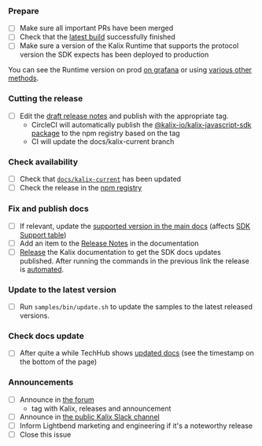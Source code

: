 ### Prepare

- [ ] Make sure all important PRs have been merged
- [ ] Check that the [latest build](https://app.circleci.com/pipelines/github/lightbend/kalix-javascript-sdk) successfully finished
- [ ] Make sure a version of the Kalix Runtime that supports the protocol version the SDK expects has been deployed to production

You can see the Runtime version on prod [on grafana](https://lightbendcloud.grafana.net/d/nRHj4uwnk/prod-kalix-operations-dashboard?orgId=1) or using [various other methods](https://github.com/lightbend/kalix/wiki/Versioning-and-how-to-determine-what-version-is-running).

### Cutting the release

- [ ] Edit the [draft release notes](https://github.com/lightbend/kalix-javascript-sdk/releases) and publish with the appropriate tag.
    - CircleCI will automatically publish the [@kalix-io/kalix-javascript-sdk package](https://www.npmjs.com/package/@kalix-io/kalix-javascript-sdk) to the npm registry based on the tag
    - CI will update the docs/kalix-current branch

### Check availability

- [ ] Check that [`docs/kalix-current`](https://github.com/lightbend/kalix-javascript-sdk/commits/docs/kalix-current) has been updated
- [ ] Check the release in the [npm registry](https://www.npmjs.com/package/@kalix-io/kalix-javascript-sdk)

### Fix and publish docs

- [ ] If relevant, update the [supported version in the main docs](https://github.com/lightbend/kalix-docs/blob/main/docs/modules/ROOT/partials/include.adoc#L20) (affects [SDK Support table](https://docs.kalix.io/sdks/index.html#_sdk_support))
- [ ] Add an item to the [Release Notes](https://github.com/lightbend/kalix-docs/blob/main/docs/modules/release-notes/pages/index.adoc) in the documentation
- [ ] [Release](https://github.com/lightbend/kalix-docs/blob/main/RELEASING.md#general--sdk-docs) the Kalix documentation to get the SDK docs updates published. After running the commands in the previous link the release is [automated](https://github.com/lightbend/kalix-docs/blob/main/RELEASING.md#automated-releasing). 

### Update to the latest version

- [ ] Run `samples/bin/update.sh` to update the samples to the latest released versions.

### Check docs update

- [ ] After quite a while TechHub shows [updated docs](https://docs.kalix.io/index.html) (see the timestamp on the bottom of the page)

### Announcements

- [ ] Announce in [the forum](https://discuss.kalix.io)
    - tag with Kalix, releases and announcement
- [ ] Announce in [the public Kalix Slack channel](https://kalixworld.slack.com/archives/C05CBK0VCKH)
- [ ] Inform Lightbend marketing and engineering if it's a noteworthy release
- [ ] Close this issue
